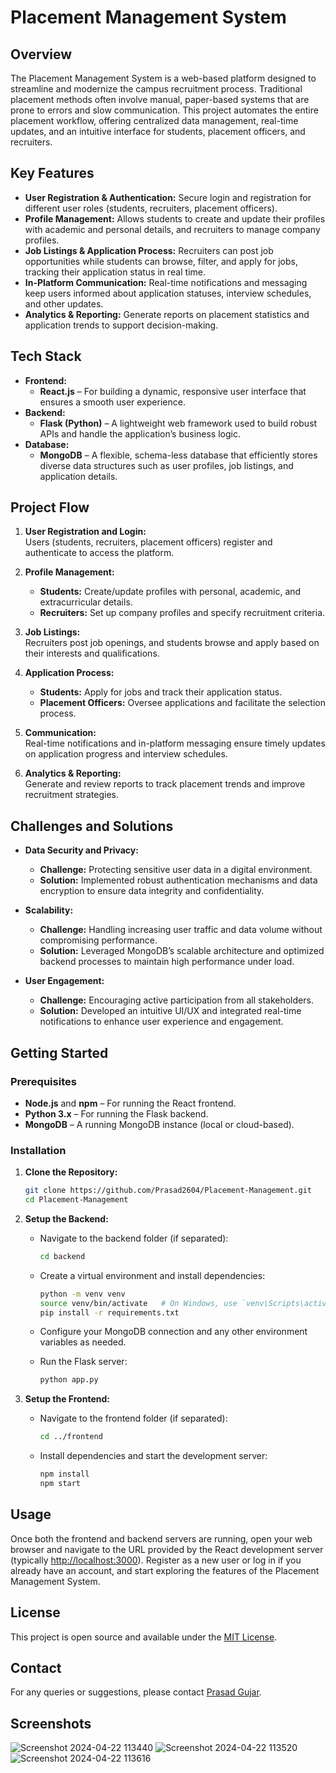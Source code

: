 # Placement Management System

## Overview

The Placement Management System is a web-based platform designed to streamline and modernize the campus recruitment process. Traditional placement methods often involve manual, paper-based systems that are prone to errors and slow communication. This project automates the entire placement workflow, offering centralized data management, real-time updates, and an intuitive interface for students, placement officers, and recruiters.

## Key Features

- **User Registration & Authentication:** Secure login and registration for different user roles (students, recruiters, placement officers).
- **Profile Management:** Allows students to create and update their profiles with academic and personal details, and recruiters to manage company profiles.
- **Job Listings & Application Process:** Recruiters can post job opportunities while students can browse, filter, and apply for jobs, tracking their application status in real time.
- **In-Platform Communication:** Real-time notifications and messaging keep users informed about application statuses, interview schedules, and other updates.
- **Analytics & Reporting:** Generate reports on placement statistics and application trends to support decision-making.

## Tech Stack

- **Frontend:**  
  - **React.js** – For building a dynamic, responsive user interface that ensures a smooth user experience.
- **Backend:**  
  - **Flask (Python)** – A lightweight web framework used to build robust APIs and handle the application’s business logic.
- **Database:**  
  - **MongoDB** – A flexible, schema-less database that efficiently stores diverse data structures such as user profiles, job listings, and application details.

## Project Flow

1. **User Registration and Login:**  
   Users (students, recruiters, placement officers) register and authenticate to access the platform.

2. **Profile Management:**  
   - **Students:** Create/update profiles with personal, academic, and extracurricular details.
   - **Recruiters:** Set up company profiles and specify recruitment criteria.

3. **Job Listings:**  
   Recruiters post job openings, and students browse and apply based on their interests and qualifications.

4. **Application Process:**  
   - **Students:** Apply for jobs and track their application status.
   - **Placement Officers:** Oversee applications and facilitate the selection process.

5. **Communication:**  
   Real-time notifications and in-platform messaging ensure timely updates on application progress and interview schedules.

6. **Analytics & Reporting:**  
   Generate and review reports to track placement trends and improve recruitment strategies.

## Challenges and Solutions

- **Data Security and Privacy:**  
  - **Challenge:** Protecting sensitive user data in a digital environment.  
  - **Solution:** Implemented robust authentication mechanisms and data encryption to ensure data integrity and confidentiality.

- **Scalability:**  
  - **Challenge:** Handling increasing user traffic and data volume without compromising performance.  
  - **Solution:** Leveraged MongoDB’s scalable architecture and optimized backend processes to maintain high performance under load.

- **User Engagement:**  
  - **Challenge:** Encouraging active participation from all stakeholders.  
  - **Solution:** Developed an intuitive UI/UX and integrated real-time notifications to enhance user experience and engagement.

## Getting Started

### Prerequisites

- **Node.js** and **npm** – For running the React frontend.
- **Python 3.x** – For running the Flask backend.
- **MongoDB** – A running MongoDB instance (local or cloud-based).

### Installation

1. **Clone the Repository:**

   ```bash
   git clone https://github.com/Prasad2604/Placement-Management.git
   cd Placement-Management
   ```

2. **Setup the Backend:**

   - Navigate to the backend folder (if separated):
     
     ```bash
     cd backend
     ```
     
   - Create a virtual environment and install dependencies:
     
     ```bash
     python -m venv venv
     source venv/bin/activate   # On Windows, use `venv\Scripts\activate`
     pip install -r requirements.txt
     ```
     
   - Configure your MongoDB connection and any other environment variables as needed.
     
   - Run the Flask server:
     
     ```bash
     python app.py
     ```

3. **Setup the Frontend:**

   - Navigate to the frontend folder (if separated):
     
     ```bash
     cd ../frontend
     ```
     
   - Install dependencies and start the development server:
     
     ```bash
     npm install
     npm start
     ```

## Usage

Once both the frontend and backend servers are running, open your web browser and navigate to the URL provided by the React development server (typically [http://localhost:3000](http://localhost:3000)). Register as a new user or log in if you already have an account, and start exploring the features of the Placement Management System.

## License

This project is open source and available under the [MIT License](LICENSE).

## Contact

For any queries or suggestions, please contact [Prasad Gujar](mailto:gujarprasad2004@gmail.com).

## Screenshots

![Screenshot 2024-04-22 113440](https://github.com/user-attachments/assets/5442b47d-8676-4155-a457-dc95310be514)
![Screenshot 2024-04-22 113520](https://github.com/user-attachments/assets/650e9ee0-1488-4591-9665-e93a706da9e7)
![Screenshot 2024-04-22 113616](https://github.com/user-attachments/assets/094b066b-9211-4216-9a72-3fe3227bb907)


